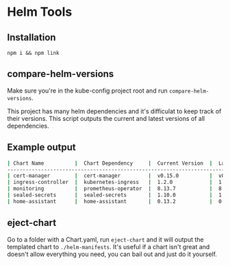 # Helm Tools

## Installation

`npm i && npm link`

## compare-helm-versions

Make sure you're in the kube-config project root and run `compare-helm-versions`.

This project has many helm dependencies and it's difficulat to keep track of their versions.
This script outputs the current and latest versions of all dependencies.

## Example output

```bash
| Chart Name          |  Chart Dependency     |  Current Version  |  Latest Version |
-------------------------------------------------------------------------------------
| cert-manager        |  cert-manager         |  v0.15.0          |  v0.15.0        |
| ingress-controller  |  kubernetes-ingress   |  1.2.0            |  1.2.0          |
| monitoring          |  prometheus-operator  |  8.13.7           |  8.13.7         |
| sealed-secrets      |  sealed-secrets       |  1.10.0           |  1.10.0         |
| home-assistant      |  home-assistant       |  0.13.2           |  0.13.2         |
```

## eject-chart

Go to a folder with a Chart.yaml, run `eject-chart` and it will output the templated chart to `./helm-manifests`.
It's useful if a chart isn't great and doesn't allow everything you need, you can bail out and just do it yourself.
